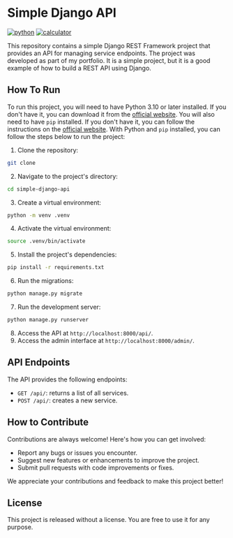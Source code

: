 # Simple Django API

[![python](https://img.shields.io/badge/python-v3.10+-blue.svg?logo=python)](https://github.com/topics/python) 
[![calculator](https://img.shields.io/badge/django-API-orange.svg)](https://github.com/topics/calculator)

This repository contains a simple Django REST Framework project that provides an API for managing service endpoints. The
project was developed as part of my portfolio. It is a simple project, but it is a good example of how to build a REST
API using Django.

## How To Run

To run this project, you will need to have Python 3.10 or later installed. If you don't have it, you can download it from
the [official website](https://www.python.org/downloads/). You will also need to have `pip` installed. If you don't have
it, you can follow the instructions on the [official website](https://pip.pypa.io/en/stable/installation/). With Python
and `pip` installed, you can follow the steps below to run the project:

1. Clone the repository:

```bash
git clone
```

2. Navigate to the project's directory:

```bash
cd simple-django-api
```

3. Create a virtual environment:

```bash
python -m venv .venv
```

4. Activate the virtual environment:

```bash
source .venv/bin/activate
```

5. Install the project's dependencies:

```bash
pip install -r requirements.txt
```

6. Run the migrations:

```bash
python manage.py migrate
```

7. Run the development server:

```bash
python manage.py runserver
```

8. Access the API at `http://localhost:8000/api/`.
9. Access the admin interface at `http://localhost:8000/admin/`.

## API Endpoints

The API provides the following endpoints:

- `GET /api/`: returns a list of all services.
- `POST /api/`: creates a new service.

## How to Contribute

Contributions are always welcome! Here's how you can get involved:

- Report any bugs or issues you encounter.
- Suggest new features or enhancements to improve the project.
- Submit pull requests with code improvements or fixes.

We appreciate your contributions and feedback to make this project better!

## License

This project is released without a license. You are free to use it for any purpose.